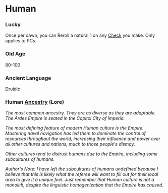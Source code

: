 # Human
### Lucky
Once per dawn, you can Reroll a natural 1 on any [Check](../../Game%20Procedures/Check.md) you make. Only applies to PCs.
### Old Age
80-100
### Ancient Language
Druidic

### Human [Ancestry](Ancestry.md) (Lore)
*The most common ancestry. They are as diverse as they are adaptable. The Ardes Empire is seated in the Capitol City of Imperia.*

*The most defining feature of modern Human culture is the Empire. Mastering naval navigation has led them to dominate the control of resources throughout the world, increasing their influence and power over all other cultures and nations, much to those people's dismay.* 

*Other cultures tend to distrust humans due to the Empire, including some subcultures of humans.*

*Author's Note:*
*I have left the subcultures of humans undefined because I believe that this is likely what the referee will want to fill out for their local area to give it a unique feel. Just remember that Human culture is not a monolith, despite the linguistic homogenization that the Empire has caused.*